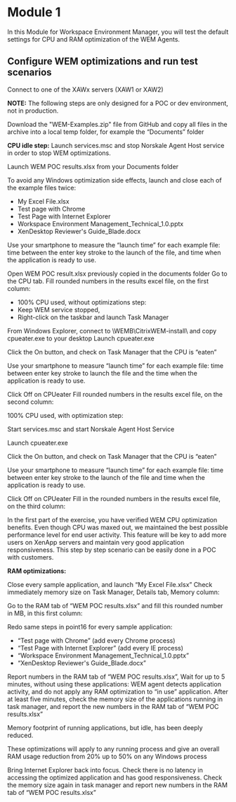 # Module 1 #

In this Module for Workspace Environment Manager, you will test the default settings for CPU and RAM optimization of the WEM Agents.


## Configure WEM optimizations and run test scenarios ##

Connect to one of the XAWx servers (XAW1 or XAW2)

**NOTE:** The following steps are only designed for a POC or dev environment, not in production.

Download the "WEM-Examples.zip" file from GitHub and copy all files in the archive into a local temp folder, for example the “Documents” folder

**CPU idle step:**
Launch services.msc and stop Norskale Agent Host service in order to stop WEM optimizations. 
 
Launch WEM POC results.xlsx from your Documents folder

To avoid any Windows optimization side effects, launch and close each of the example files twice: 

- My Excel File.xlsx
- Test page with Chrome
- Test Page with Internet Explorer
- Workspace Environment Management_Technical_1.0.pptx
- XenDesktop Reviewer's Guide_Blade.docx

Use your smartphone to measure the “launch time” for each example file: time between the enter key stroke to the launch of the file, and time when the application is ready to use.

Open WEM POC result.xlsx previously copied in the documents folder
Go to the CPU tab.
Fill rounded numbers in the results excel file, on the first column:
 
- 100% CPU used, without optimizations step:
- Keep WEM service stopped,
- Right-click on the taskbar and launch Task Manager

From Windows Explorer, connect to \\WEMB\CitrixWEM-install\  and copy cpueater.exe to your desktop
Launch cpueater.exe
 
Click the On button, and check on Task Manager that the CPU is “eaten”

Use your smartphone to measure “launch time” for each example file: time between enter key stroke to launch the file and the time when the application is ready to use.

Click Off on CPUeater
Fill rounded numbers in the results excel file, on the second column:
 
100% CPU used, with optimization step:

Start services.msc and start Norskale Agent Host Service
 
Launch cpueater.exe
 
Click the On button, and check on Task Manager that the CPU is “eaten”

Use your smartphone to measure “launch time” for each example file: time between enter key stroke to the launch of the file and time when the application is ready to use.

Click Off on CPUeater
Fill in the rounded numbers in the results excel file, on the third column:
 
In the first part of the exercise, you have verified WEM CPU optimization benefits. Even though CPU was maxed out, we maintained the best possible performance level for end user activity.
This feature will be key to add more users on XenApp servers and maintain very good application responsiveness.
This step by step scenario can be easily done in a POC with customers.

**RAM optimizations:**

Close every sample application, and launch “My Excel File.xlsx”
Check immediately memory size on Task Manager, Details tab, Memory column:
 
Go to the RAM tab of “WEM POC results.xlsx” and fill this rounded number in MB, in this first column:
 
Redo same steps in point16 for every sample application:

- “Test page with Chrome” (add every Chrome process)
- “Test Page with Internet Explorer” (add every IE process)
- “Workspace Environment Management_Technical_1.0.pptx”
- “XenDesktop Reviewer's Guide_Blade.docx”

Report numbers in the RAM tab of “WEM POC results.xlsx”,
Wait for up to 5 minutes, without using these applications: WEM agent detects application activity, and do not apply any RAM optimization to “in use” application.
After at least five minutes, check the memory size of the applications running in task manager, and report the new numbers in the RAM tab of “WEM POC results.xlsx”
 
Memory footprint of running applications, but idle, has been deeply reduced.

These optimizations will apply to any running process and give an overall RAM usage reduction from 20% up to 50% on any Windows process

Bring Internet Explorer back into focus. 
Check there is no latency in accessing the optimized application and has good responsiveness. 
Check the memory size again in task manager and report new numbers in the RAM tab of “WEM POC results.xlsx”
 